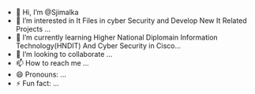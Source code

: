 - 👋 Hi, I’m @Sjimalka
- 👀 I’m interested in  It Files in cyber Security and Develop New It Related Projects ...
- 🌱 I’m currently learning Higher National Diplomain Information Technology(HNDIT) And Cyber Security in Cisco...
- 💞️ I’m looking to collaborate ...
- 📫 How to reach me ...
- 😄 Pronouns: ...
- ⚡ Fun fact: ...

<!---
Sjimalka/Sjimalka is a ✨ special ✨ repository because its `README.md` (this file) appears on your GitHub profile.
You can click the Preview link to take a look at your changes.
--->
